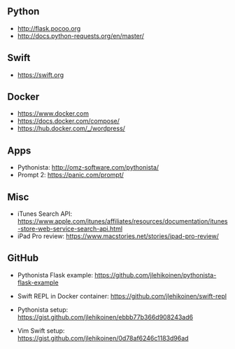 


## Python

* http://flask.pocoo.org
* http://docs.python-requests.org/en/master/

## Swift

* https://swift.org

## Docker

* https://www.docker.com
* https://docs.docker.com/compose/
* https://hub.docker.com/_/wordpress/

## Apps

* Pythonista: http://omz-software.com/pythonista/
* Prompt 2: https://panic.com/prompt/

## Misc

* iTunes Search API: https://www.apple.com/itunes/affiliates/resources/documentation/itunes-store-web-service-search-api.html
* iPad Pro review: https://www.macstories.net/stories/ipad-pro-review/

## GitHub

* Pythonista Flask example: https://github.com/jlehikoinen/pythonista-flask-example
* Swift REPL in Docker container: https://github.com/jlehikoinen/swift-repl

* Pythonista setup: https://gist.github.com/jlehikoinen/ebbb77b366d908243ad6
* Vim Swift setup: https://gist.github.com/jlehikoinen/0d78af6246c1183d96ad
